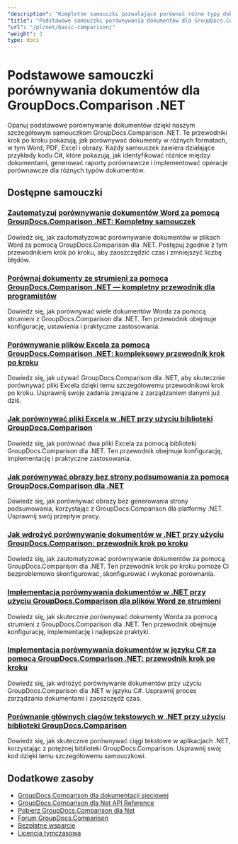 ```yaml
---
"description": "Kompletne samouczki pozwalające porównać różne typy dokumentów, takie jak Word, PDF, Excel, obrazy i inne, przy użyciu GroupDocs.Comparison dla .NET."
"title": "Podstawowe samouczki porównywania dokumentów dla GroupDocs.Comparison .NET"
"url": "/pl/net/basic-comparison/"
"weight": 3
type: docs
---
```

# Podstawowe samouczki porównywania dokumentów dla GroupDocs.Comparison .NET

Opanuj podstawowe porównywanie dokumentów dzięki naszym szczegółowym samouczkom GroupDocs.Comparison .NET. Te przewodniki krok po kroku pokazują, jak porównywać dokumenty w różnych formatach, w tym Word, PDF, Excel i obrazy. Każdy samouczek zawiera działające przykłady kodu C#, które pokazują, jak identyfikować różnice między dokumentami, generować raporty porównawcze i implementować operacje porównawcze dla różnych typów dokumentów.

## Dostępne samouczki

### [Zautomatyzuj porównywanie dokumentów Word za pomocą GroupDocs.Comparison .NET: Kompletny samouczek](./automate-word-compare-groupdocs-net-tutorial/)
Dowiedz się, jak zautomatyzować porównywanie dokumentów w plikach Word za pomocą GroupDocs.Comparison dla .NET. Postępuj zgodnie z tym przewodnikiem krok po kroku, aby zaoszczędzić czas i zmniejszyć liczbę błędów.

### [Porównaj dokumenty ze strumieni za pomocą GroupDocs.Comparison .NET — kompletny przewodnik dla programistów](./compare-documents-groupdocs-comparison-net/)
Dowiedz się, jak porównywać wiele dokumentów Worda za pomocą strumieni z GroupDocs.Comparison dla .NET. Ten przewodnik obejmuje konfigurację, ustawienia i praktyczne zastosowania.

### [Porównywanie plików Excela za pomocą GroupDocs.Comparison .NET: kompleksowy przewodnik krok po kroku](./groupdocs-comparison-net-excel-files-step-by-step-guide/)
Dowiedz się, jak używać GroupDocs.Comparison dla .NET, aby skutecznie porównywać pliki Excela dzięki temu szczegółowemu przewodnikowi krok po kroku. Usprawnij swoje zadania związane z zarządzaniem danymi już dziś.

### [Jak porównywać pliki Excela w .NET przy użyciu biblioteki GroupDocs.Comparison](./compare-excel-files-dotnet-groupdocs-comparison/)
Dowiedz się, jak porównać dwa pliki Excela za pomocą biblioteki GroupDocs.Comparison dla .NET. Ten przewodnik obejmuje konfigurację, implementację i praktyczne zastosowania.

### [Jak porównywać obrazy bez strony podsumowania za pomocą GroupDocs.Comparison dla .NET](./compare-images-without-summary-page-groupdocs-net/)
Dowiedz się, jak porównywać obrazy bez generowania strony podsumowania, korzystając z GroupDocs.Comparison dla platformy .NET. Usprawnij swój przepływ pracy.

### [Jak wdrożyć porównywanie dokumentów w .NET przy użyciu GroupDocs.Comparison: przewodnik krok po kroku](./implement-document-comparison-groupdocs-net/)
Dowiedz się, jak zautomatyzować porównywanie dokumentów za pomocą GroupDocs.Comparison dla .NET. Ten przewodnik krok po kroku pomoże Ci bezproblemowo skonfigurować, skonfigurować i wykonać porównania.

### [Implementacja porównywania dokumentów w .NET przy użyciu GroupDocs.Comparison dla plików Word ze strumieni](./document-comparison-groupdocs-comparison-net-csharp/)
Dowiedz się, jak skutecznie porównywać dokumenty Worda za pomocą strumieni z GroupDocs.Comparison dla .NET. Ten przewodnik obejmuje konfigurację, implementację i najlepsze praktyki.

### [Implementacja porównywania dokumentów w języku C# za pomocą GroupDocs.Comparison .NET: przewodnik krok po kroku](./groupdocs-comparison-net-document-comparison-csharp/)
Dowiedz się, jak wdrożyć porównywanie dokumentów przy użyciu GroupDocs.Comparison dla .NET w języku C#. Usprawnij proces zarządzania dokumentami i zaoszczędź czas.

### [Porównanie głównych ciągów tekstowych w .NET przy użyciu biblioteki GroupDocs.Comparison](./groupdocs-comparison-net-text-string-compare/)
Dowiedz się, jak skutecznie porównywać ciągi tekstowe w aplikacjach .NET, korzystając z potężnej biblioteki GroupDocs.Comparison. Usprawnij swój kod dzięki temu szczegółowemu samouczkowi.

## Dodatkowe zasoby

- [GroupDocs.Comparison dla dokumentacji sieciowej](https://docs.groupdocs.com/comparison/net/)
- [GroupDocs.Comparison dla Net API Reference](https://reference.groupdocs.com/comparison/net/)
- [Pobierz GroupDocs.Comparison dla Net](https://releases.groupdocs.com/comparison/net/)
- [Forum GroupDocs.Comparison](https://forum.groupdocs.com/c/comparison)
- [Bezpłatne wsparcie](https://forum.groupdocs.com/)
- [Licencja tymczasowa](https://purchase.groupdocs.com/temporary-license/)